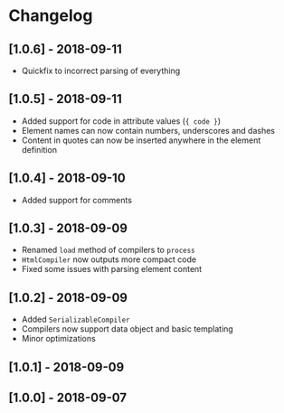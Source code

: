 # Changelog

## [1.0.6] - 2018-09-11
 - Quickfix to incorrect parsing of everything

## [1.0.5] - 2018-09-11
 - Added support for code in attribute values (`{ code }`)
 - Element names can now contain numbers, underscores and dashes
 - Content in quotes can now be inserted anywhere in the element definition

## [1.0.4] - 2018-09-10
 - Added support for comments

## [1.0.3] - 2018-09-09
 - Renamed `load` method of compilers to `process`
 - `HtmlCompiler` now outputs more compact code
 - Fixed some issues with parsing element content

## [1.0.2] - 2018-09-09
 - Added `SerializableCompiler`
 - Compilers now support data object and basic templating
 - Minor optimizations

## [1.0.1] - 2018-09-09

## [1.0.0] - 2018-09-07